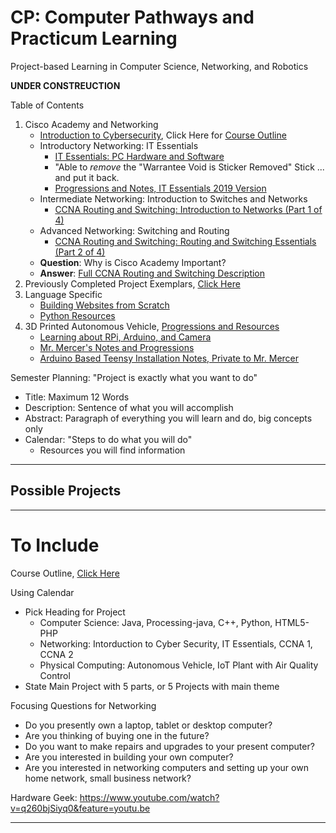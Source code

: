 # CP: Computer Pathways and Practicum Learning
Project-based Learning in Computer Science, Networking, and Robotics

**UNDER CONSTREUCTION**

Table of Contents
1. Cisco Academy and Networking
   - <a href="https://www.netacad.com/courses/security/introduction-cybersecurity">Introduction to Cybersecurity</a>, Click Here for <a href="https://github.com/QEHS-Networking/Intro-to-Cybersecurity">Course Outline</a>
   - Introductory Networking: IT Essentials
     - <a href="https://www.netacad.com/courses/os-it/it-essentials">IT Essentials: PC Hardware and Software</a>
     - "Able to *remove* the "Warrantee Void is Sticker Removed" Stick ... and put it back.
     - <a href="https://github.com/QEHS-Networking/IT-Essentials-Planning-and-Links">Progressions and Notes, IT Essentials 2019 Version</a>
   - Intermediate Networking: Introduction to Switches and Networks
     - <a href="https://www.netacad.com/courses/networking/ccna-rs-introduction-networks">CCNA Routing and Switching: Introduction to Networks (Part 1 of 4)</a>
   - Advanced Networking: Switching and Routing
     - <a href="https://www.netacad.com/courses/networking/ccna-routing-switching-essentials">CCNA Routing and Switching: Routing and Switching Essentials (Part 2 of 4)</a>
   - **Question**: Why is Cisco Academy Important?
   - **Answer**: <a href="https://www.cisco.com/c/en/us/training-events/training-certifications/certifications/associate/ccna-routing-switching.html">Full CCNA Routing and Switching Description</a>
2. Previously Completed Project Exemplars, <a href="">Click Here</a>
3. Language Specific
   - <a href="https://github.com/MercersKitchen/Webpages-Sites/tree/master/Self%20Study">Building Websites from Scratch</a>
   - <a href="https://github.com/computer-pathways/Python">Python Resources</a>
4. 3D Printed Autonomous Vehicle, <a href="https://github.com/QEHS-SpecialProjects/3D-Printed-Autonomous-Vehicle">Progressions and Resources</a>
   - <a href="https://github.com/Dev-Outreach/RPi-Arduino-Camera">Learning about RPi, Arduino, and Camera</a>
   - <a href="https://github.com/QEHS-SpecialProjects/Autonomous-Vehicle">Mr. Mercer's Notes and Progressions</a>
   - <a href="https://drive.google.com/drive/folders/193Be1EvXhHWg-i1rmQdFSfw4CR-nRi6t">Arduino Based Teensy Installation Notes, Private to Mr. Mercer</a>


Semester Planning: "Project is exactly what you want to do"
- Title: Maximum 12 Words
- Description: Sentence of what you will accomplish
- Abstract: Paragraph of everything you will learn and do, big concepts only
- Calendar: "Steps to do what you will do"
  - Resources you will find information

---

## Possible Projects


---

# To Include

Course Outline, <a href="">Click Here</a>

Using Calendar
- Pick Heading for Project
  - Computer Science: Java, Processing-java, C++, Python, HTML5-PHP
  - Networking: Intorduction to Cyber Security, IT Essentials, CCNA 1, CCNA 2
  - Physical Computing: Autonomous Vehicle, IoT Plant with Air Quality Control
- State Main Project with 5 parts, or 5 Projects with main theme

Focusing Questions for Networking
- Do you presently own a laptop, tablet or desktop computer?
- Are you thinking of buying one in the future?
- Do you want to make repairs and upgrades to your present computer?
- Are you interested in building your own computer?  
- Are you interested in networking computers and setting up your own home network, small business network?

Hardware Geek: https://www.youtube.com/watch?v=q260bjSiyq0&feature=youtu.be


---
